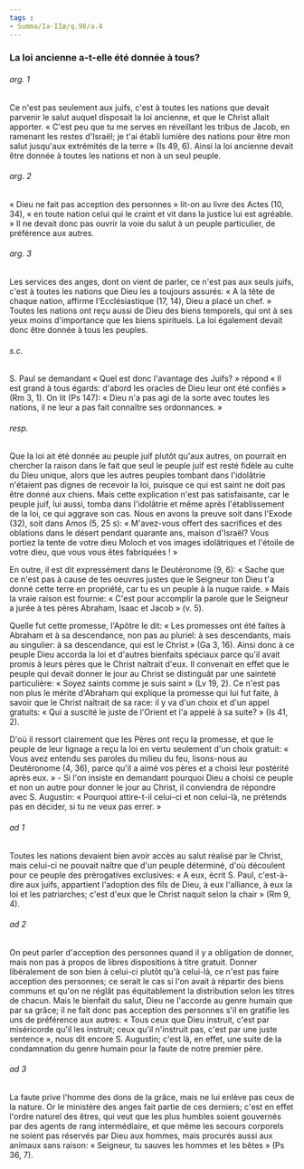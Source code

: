```yaml
---
tags : 
- Summa/Ia-IIæ/q.98/a.4
---
```


### La loi ancienne a-t-elle été donnée à tous?

###### arg. 1
Ce n'est pas seulement aux juifs, c'est à toutes les nations que devait parvenir le salut auquel disposait la loi ancienne, et que le Christ allait apporter. « C'est peu que tu me serves en réveillant les tribus de Jacob, en ramenant les restes d'Israël; je t'ai établi lumière des nations pour être mon salut jusqu'aux extrémités de la terre » (Is 49, 6). Ainsi la loi ancienne devait être donnée à toutes les nations et non à un seul peuple. 

###### arg. 2
« Dieu ne fait pas acception des personnes » lit-on au livre des Actes (10, 34), « en toute nation celui qui le craint et vit dans la justice lui est agréable. » Il ne devait donc pas ouvrir la voie du salut à un peuple particulier, de préférence aux autres. 

###### arg. 3
Les services des anges, dont on vient de parler, ce n'est pas aux seuls juifs, c'est à toutes les nations que Dieu les a toujours assurés: « A la tête de chaque nation, affirme l'Ecclésiastique (17, 14), Dieu a placé un chef. » Toutes les nations ont reçu aussi de Dieu des biens temporels, qui ont à ses yeux moins d'importance que les biens spirituels. La loi également devait donc être donnée à tous les peuples. 

###### s.c.
S. Paul se demandant « Quel est donc l'avantage des Juifs? » répond « Il est grand à tous égards: d'abord les oracles de Dieu leur ont été confiés » (Rm 3, 1). On lit (Ps 147): « Dieu n'a pas agi de la sorte avec toutes les nations, il ne leur a pas fait connaître ses ordonnances. » 

###### resp.
Que la loi ait été donnée au peuple juif plutôt qu'aux autres, on pourrait en chercher la raison dans le fait que seul le peuple juif est resté fidèle au culte du Dieu unique, alors que les autres peuples tombant dans l'idolâtrie n'étaient pas dignes de recevoir la loi, puisque ce qui est saint ne doit pas être donné aux chiens. Mais cette explication n'est pas satisfaisante, car le peuple juif, lui aussi, tomba dans l'idolâtrie et même après l'établissement de la loi, ce qui aggrave son cas. Nous en avons la preuve soit dans l'Exode (32), soit dans Amos (5, 25 s): « M'avez-vous offert des sacrifices et des oblations dans le désert pendant quarante ans, maison d'Israël? Vous portiez la tente de votre dieu Moloch et vos images idolâtriques et l'étoile de votre dieu, que vous vous êtes fabriquées ! » 

En outre, il est dit expressément dans le Deutéronome (9, 6): « Sache que ce n'est pas à cause de tes oeuvres justes que le Seigneur ton Dieu t'a donné cette terre en propriété, car tu es un peuple à la nuque raide. » Mais la vraie raison est fournie: « C'est pour accomplir la parole que le Seigneur a jurée à tes pères Abraham, Isaac et Jacob » (v. 5). 

Quelle fut cette promesse, l'Apôtre le dit: « Les promesses ont été faites à Abraham et à sa descendance, non pas au pluriel: à ses descendants, mais au singulier: à sa descendance, qui est le Christ » (Ga 3, 16). Ainsi donc à ce peuple Dieu accorda la loi et d'autres bienfaits spéciaux parce qu'il avait promis à leurs pères que le Christ naîtrait d'eux. Il convenait en effet que le peuple qui devait donner le jour au Christ se distinguât par une sainteté particulière: « Soyez saints comme je suis saint » (Lv 19, 2). Ce n'est pas non plus le mérite d'Abraham qui explique la promesse qui lui fut faite, à savoir que le Christ naîtrait de sa race: il y va d'un choix et d'un appel gratuits: « Qui a suscité le juste de l'Orient et l'a appelé à sa suite? » (Is 41, 2). 

D'où il ressort clairement que les Pères ont reçu la promesse, et que le peuple de leur lignage a reçu la loi en vertu seulement d'un choix gratuit: « Vous avez entendu ses paroles du milieu du feu, lisons-nous au Deutéronome (4, 36), parce qu'il a aimé vos pères et a choisi leur postérité après eux. » - Si l'on insiste en demandant pourquoi Dieu a choisi ce peuple et non un autre pour donner le jour au Christ, il conviendra de répondre avec S. Augustin: « Pourquoi attire-t-il celui-ci et non celui-là, ne prétends pas en décider, si tu ne veux pas errer. » 

###### ad 1
Toutes les nations devaient bien avoir accès au salut réalisé par le Christ, mais celui-ci ne pouvait naître que d'un peuple déterminé, d'où découlent pour ce peuple des prérogatives exclusives: « A eux, écrit S. Paul, c'est-à-dire aux juifs, appartient l'adoption des fils de Dieu, à eux l'alliance, à eux la loi et les patriarches; c'est d'eux que le Christ naquit selon la chair » (Rm 9, 4). 

###### ad 2
On peut parler d'acception des personnes quand il y a obligation de donner, mais non pas à propos de libres dispositions à titre gratuit. Donner libéralement de son bien à celui-ci plutôt qu'à celui-là, ce n'est pas faire acception des personnes; ce serait le cas si l'on avait à répartir des biens communs et qu'on ne réglât pas équitablement la distribution selon les titres de chacun. Mais le bienfait du salut, Dieu ne l'accorde au genre humain que par sa grâce; il ne fait donc pas acception des personnes s'il en gratifie les uns de préférence aux autres: « Tous ceux que Dieu instruit, c'est par miséricorde qu'il les instruit; ceux qu'il n'instruit pas, c'est par une juste sentence », nous dit encore S. Augustin; c'est là, en effet, une suite de la condamnation du genre humain pour la faute de notre premier père. 

###### ad 3
La faute prive l'homme des dons de la grâce, mais ne lui enlève pas ceux de la nature. Or le ministère des anges fait partie de ces derniers; c'est en effet l'ordre naturel des êtres, qui veut que les plus humbles soient gouvernés par des agents de rang intermédiaire, et que même les secours corporels ne soient pas réservés par Dieu aux hommes, mais procurés aussi aux animaux sans raison: « Seigneur, tu sauves les hommes et les bêtes » (Ps 36, 7). 

